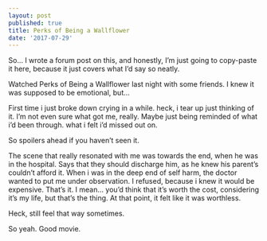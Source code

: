 ```yaml
---
layout: post
published: true
title: Perks of Being a Wallflower
date: '2017-07-29'
---
```

So… I wrote a forum post on this, and honestly, I’m just going to copy-paste it here, because it just covers what I’d say so neatly.

 

Watched Perks of Being a Wallflower last night with some friends.
I knew it was supposed to be emotional, but…

First time i just broke down crying in a while. heck, i tear up just thinking of it.
I’m not even sure what got me, really.
Maybe just being reminded of what i’d been through. what i felt i’d missed out on.

So spoilers ahead if you haven’t seen it.

The scene that really resonated with me was towards the end, when he was in the hospital.
Says that they should discharge him, as he knew his parent’s couldn’t afford it.
When i was in the deep end of self harm, the doctor wanted to put me under observation. I refused, because i knew it would be expensive. That’s it.
I mean… you’d think that it’s worth the cost, considering it’s my life, but that’s the thing. At that point, it felt like it was worthless.

Heck, still feel that way sometimes.

So yeah. Good movie.